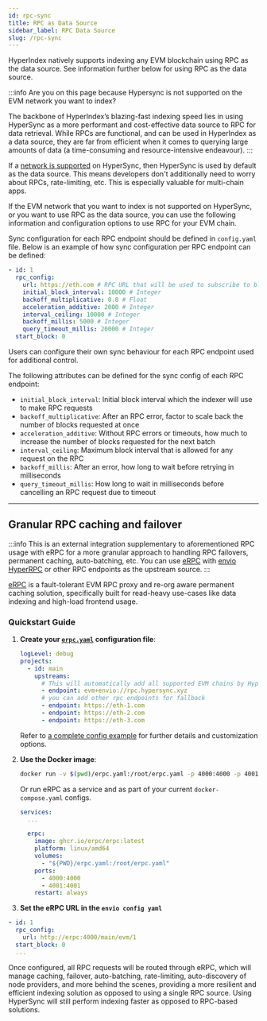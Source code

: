 ```yaml
---
id: rpc-sync
title: RPC as Data Source
sidebar_label: RPC Data Source
slug: /rpc-sync
---
```


HyperIndex natively supports indexing any EVM blockchain using RPC as the data source. See information further below for using RPC as the data source. 

:::info
Are you on this page because Hypersync is not supported on the EVM network you want to index? 

The backbone of HyperIndex’s blazing-fast indexing speed lies in using HyperSync as a more performant and cost-effective data source to RPC for data retrieval. While RPCs are functional, and can be used in HyperIndex as a data source, they are far from efficient when it comes to querying large amounts of data (a time-consuming and resource-intensive endeavour).
:::

If a [network is supported](/docs/HyperSync/hypersync-supported-networks) on HyperSync, then HyperSync is used by default as the data source. This means developers don't additionally need to worry about RPCs, rate-limiting, etc. This is especially valuable for multi-chain apps.

If the EVM network that you want to index is not supported on HyperSync, or you want to use RPC as the data source, you can use the following information and configuration options to use RPC for your EVM chain. 


Sync configuration for each RPC endpoint should be defined in `config.yaml` file. Below is an example of how sync configuration per RPC endpoint can be defined:

```yaml
- id: 1
  rpc_config:
    url: https://eth.com # RPC URL that will be used to subscribe to blockchain data on this network
    initial_block_interval: 10000 # Integer
    backoff_multiplicative: 0.8 # Float
    acceleration_additive: 2000 # Integer
    interval_ceiling: 10000 # Integer
    backoff_millis: 5000 # Integer
    query_timeout_millis: 20000 # Integer
  start_block: 0
```

Users can configure their own sync behaviour for each RPC endpoint used for additional control.

The following attributes can be defined for the sync config of each RPC endpoint:

- `initial_block_interval`: Initial block interval which the indexer will use to make RPC requests
- `backoff_multiplicative`: After an RPC error, factor to scale back the number of blocks requested at once
- `acceleration_additive`: Without RPC errors or timeouts, how much to increase the number of blocks requested for the next batch
- `interval_ceiling`: Maximum block interval that is allowed for any request on the RPC
- `backoff_millis`: After an error, how long to wait before retrying in milliseconds
- `query_timeout_millis`: How long to wait in milliseconds before cancelling an RPC request due to timeout

---

## Granular RPC caching and failover

:::info
This is an external integration supplementary to aforementioned RPC usage with eRPC for a more granular approach to handling RPC failovers, permanent caching, auto-batching, etc. You can use [eRPC](https://github.com/erpc/erpc) with [envio HyperRPC](/docs/HyperSync/overview-hyperrpc) or other RPC endpoints as the upstream source.
:::

[eRPC](https://github.com/erpc/erpc) is a fault-tolerant EVM RPC proxy and re-org aware permanent caching solution, specifically built for read-heavy use-cases like data indexing and high-load frontend usage.

### Quickstart Guide

1. **Create your [`erpc.yaml`](https://docs.erpc.cloud/config/example) configuration file**:

   ```yaml
   logLevel: debug
   projects:
     - id: main
       upstreams:
         # This will automatically add all supported EVM chains by HyperRPC.
         - endpoint: evm+envio://rpc.hypersync.xyz
         # you can add other rpc endpoints for fallback
         - endpoint: https://eth-1.com
         - endpoint: https://eth-2.com
         - endpoint: https://eth-3.com
   ```

   Refer to [a complete config example](https://docs.erpc.cloud/config/example) for further details and customization options.

2. **Use the Docker image**:

   ```bash
   docker run -v $(pwd)/erpc.yaml:/root/erpc.yaml -p 4000:4000 -p 4001:4001 ghcr.io/erpc/erpc:latest
   ```

   Or run eRPC as a service and as part of your current `docker-compose.yaml` configs.

   ```yaml
   services:
     ...

     erpc:
       image: ghcr.io/erpc/erpc:latest
       platform: linux/amd64
       volumes:
         - "${PWD}/erpc.yaml:/root/erpc.yaml"
       ports:
         - 4000:4000
         - 4001:4001
       restart: always
   ```

3. **Set the eRPC URL in the `envio config yaml`**

```yaml
- id: 1
  rpc_config:
    url: http://erpc:4000/main/evm/1
  start_block: 0
  ...
```

Once configured, all RPC requests will be routed through eRPC, which will manage caching, failover, auto-batching, rate-limiting, auto-discovery of node providers, and more behind the scenes, providing a more resilient and efficient indexing solution as opposed to using a single RPC source. Using HyperSync will still perform indexing faster as opposed to RPC-based solutions.
